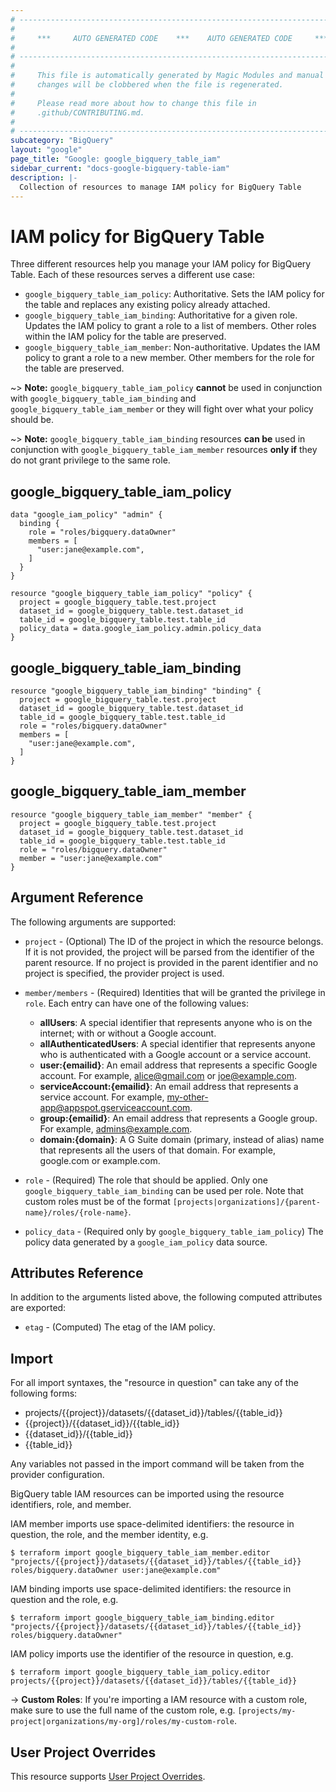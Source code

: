 ```yaml
---
# ----------------------------------------------------------------------------
#
#     ***     AUTO GENERATED CODE    ***    AUTO GENERATED CODE     ***
#
# ----------------------------------------------------------------------------
#
#     This file is automatically generated by Magic Modules and manual
#     changes will be clobbered when the file is regenerated.
#
#     Please read more about how to change this file in
#     .github/CONTRIBUTING.md.
#
# ----------------------------------------------------------------------------
subcategory: "BigQuery"
layout: "google"
page_title: "Google: google_bigquery_table_iam"
sidebar_current: "docs-google-bigquery-table-iam"
description: |-
  Collection of resources to manage IAM policy for BigQuery Table
---
```


# IAM policy for BigQuery Table
Three different resources help you manage your IAM policy for BigQuery Table. Each of these resources serves a different use case:

* `google_bigquery_table_iam_policy`: Authoritative. Sets the IAM policy for the table and replaces any existing policy already attached.
* `google_bigquery_table_iam_binding`: Authoritative for a given role. Updates the IAM policy to grant a role to a list of members. Other roles within the IAM policy for the table are preserved.
* `google_bigquery_table_iam_member`: Non-authoritative. Updates the IAM policy to grant a role to a new member. Other members for the role for the table are preserved.

~> **Note:** `google_bigquery_table_iam_policy` **cannot** be used in conjunction with `google_bigquery_table_iam_binding` and `google_bigquery_table_iam_member` or they will fight over what your policy should be.

~> **Note:** `google_bigquery_table_iam_binding` resources **can be** used in conjunction with `google_bigquery_table_iam_member` resources **only if** they do not grant privilege to the same role.



## google\_bigquery\_table\_iam\_policy

```hcl
data "google_iam_policy" "admin" {
  binding {
    role = "roles/bigquery.dataOwner"
    members = [
      "user:jane@example.com",
    ]
  }
}

resource "google_bigquery_table_iam_policy" "policy" {
  project = google_bigquery_table.test.project
  dataset_id = google_bigquery_table.test.dataset_id
  table_id = google_bigquery_table.test.table_id
  policy_data = data.google_iam_policy.admin.policy_data
}
```

## google\_bigquery\_table\_iam\_binding

```hcl
resource "google_bigquery_table_iam_binding" "binding" {
  project = google_bigquery_table.test.project
  dataset_id = google_bigquery_table.test.dataset_id
  table_id = google_bigquery_table.test.table_id
  role = "roles/bigquery.dataOwner"
  members = [
    "user:jane@example.com",
  ]
}
```

## google\_bigquery\_table\_iam\_member

```hcl
resource "google_bigquery_table_iam_member" "member" {
  project = google_bigquery_table.test.project
  dataset_id = google_bigquery_table.test.dataset_id
  table_id = google_bigquery_table.test.table_id
  role = "roles/bigquery.dataOwner"
  member = "user:jane@example.com"
}
```

## Argument Reference

The following arguments are supported:


* `project` - (Optional) The ID of the project in which the resource belongs.
    If it is not provided, the project will be parsed from the identifier of the parent resource. If no project is provided in the parent identifier and no project is specified, the provider project is used.

* `member/members` - (Required) Identities that will be granted the privilege in `role`.
  Each entry can have one of the following values:
  * **allUsers**: A special identifier that represents anyone who is on the internet; with or without a Google account.
  * **allAuthenticatedUsers**: A special identifier that represents anyone who is authenticated with a Google account or a service account.
  * **user:{emailid}**: An email address that represents a specific Google account. For example, alice@gmail.com or joe@example.com.
  * **serviceAccount:{emailid}**: An email address that represents a service account. For example, my-other-app@appspot.gserviceaccount.com.
  * **group:{emailid}**: An email address that represents a Google group. For example, admins@example.com.
  * **domain:{domain}**: A G Suite domain (primary, instead of alias) name that represents all the users of that domain. For example, google.com or example.com.

* `role` - (Required) The role that should be applied. Only one
    `google_bigquery_table_iam_binding` can be used per role. Note that custom roles must be of the format
    `[projects|organizations]/{parent-name}/roles/{role-name}`.

* `policy_data` - (Required only by `google_bigquery_table_iam_policy`) The policy data generated by
  a `google_iam_policy` data source.

## Attributes Reference

In addition to the arguments listed above, the following computed attributes are
exported:

* `etag` - (Computed) The etag of the IAM policy.

## Import

For all import syntaxes, the "resource in question" can take any of the following forms:

* projects/{{project}}/datasets/{{dataset_id}}/tables/{{table_id}}
* {{project}}/{{dataset_id}}/{{table_id}}
* {{dataset_id}}/{{table_id}}
* {{table_id}}

Any variables not passed in the import command will be taken from the provider configuration.

BigQuery table IAM resources can be imported using the resource identifiers, role, and member.

IAM member imports use space-delimited identifiers: the resource in question, the role, and the member identity, e.g.
```
$ terraform import google_bigquery_table_iam_member.editor "projects/{{project}}/datasets/{{dataset_id}}/tables/{{table_id}} roles/bigquery.dataOwner user:jane@example.com"
```

IAM binding imports use space-delimited identifiers: the resource in question and the role, e.g.
```
$ terraform import google_bigquery_table_iam_binding.editor "projects/{{project}}/datasets/{{dataset_id}}/tables/{{table_id}} roles/bigquery.dataOwner"
```

IAM policy imports use the identifier of the resource in question, e.g.
```
$ terraform import google_bigquery_table_iam_policy.editor projects/{{project}}/datasets/{{dataset_id}}/tables/{{table_id}}
```

-> **Custom Roles**: If you're importing a IAM resource with a custom role, make sure to use the
 full name of the custom role, e.g. `[projects/my-project|organizations/my-org]/roles/my-custom-role`.

## User Project Overrides

This resource supports [User Project Overrides](https://www.terraform.io/docs/providers/google/guides/provider_reference.html#user_project_override).
